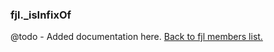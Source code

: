 ### fjl._isInfixOf
@todo - Added documentation here.
[Back to fjl members list.](#fjl-members-list)
